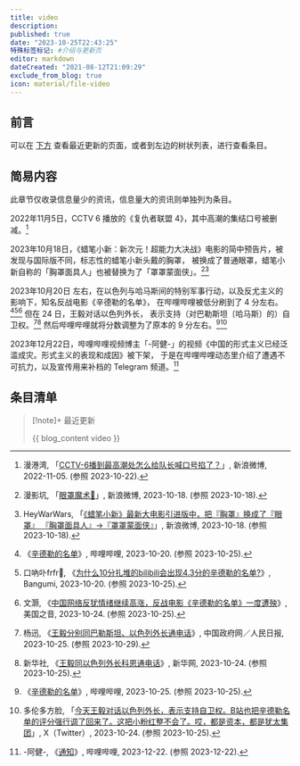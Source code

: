 ```yaml
---
title: video
description:
published: true
date: "2023-10-25T22:43:25"
特殊标签标记: #介绍与更新页
editor: markdown
dateCreated: "2021-08-12T21:09:29"
exclude_from_blog: true
icon: material/file-video
---
```


## 前言

可以在 [下方](#条目清单) 查看最近更新的页面，或者到左边的树状列表，进行查看条目。

## 简易内容

此章节仅收录信息量少的资讯，信息量大的资讯则单独列为条目。

2022年11月5日，CCTV 6 播放的《复仇者联盟 4》，其中高潮的集结口号被删减。[^T8gwv]

[^T8gwv]: 漫港湾, 「[CCTV-6播到最高潮处怎么给队长喊口号掐了？](http://archive.today/2022.11.05-102745/https://weibo.com/5645465545/MdwP80dkV)」, 新浪微博, 2022-11-05. (参照 2023-10-22).

2023年10月18日，《蜡笔小新：新次元！超能力大决战》电影的简中预告片，被发现与国际版不同，标志性的蜡笔小新头戴的胸罩，
被换成了普通眼罩，蜡笔小新自称的「胸罩面具人」也被替换为了「罩罩蒙面侠」。[^VKL8i][^ov5zJ]

[^VKL8i]: 漫影坑, 「[眼罩魔术👀](http://archive.today/2023.10.18-081215/https://weibo.com/5347468522/NooCjqW1V)」, 新浪微博, 2023-10-18. (参照 2023-10-18).

[^ov5zJ]: HeyWarWars, 「[《蜡笔小新》最新大电影引进版中，把『胸罩』换成了『眼罩』 『胸罩面具人』→『罩罩蒙面侠』](http://archive.today/2023.10.18-081224/https://weibo.com/3460516424/NophXFOdU)」, 新浪微博, 2023-10-18. (参照 2023-10-18).

2023年10月20日 左右，在以色列与哈马斯间的特别军事行动，以及反尤主义的影响下，知名反战电影《辛德勒的名单》，
在哔哩哔哩被低分刷到了 4 分左右。[^O91Qk][^88785][^23026] 但在 24 日，王毅对话以色列外长，
表示支持（对巴勒斯坦〔哈马斯〕的）自卫权。[^11461][^33574] 然后哔哩哔哩就将分数调整为了原本的 9 分左右。[^41029][^12914]

[^O91Qk]: 《[辛德勒的名单](http://archive.today/2023.10.20-171906/https://www.bilibili.com/bangumi/media/md28341029)》, 哔哩哔哩, 2023-10-20. (参照 2023-10-25).

[^88785]: 口吶卟frfr🍥, 《[为什么10分扎堆的bilibili会出现4.3分的辛德勒的名单?](https://web.archive.org/web/20231025141812/https://bangumi.tv/group/topic/388785)》, Bangumi, 2023-10-20. (参照 2023-10-25).

[^23026]: 文灏, 《[中国网络反犹情绪继续高涨，反战电影《辛德勒的名单》一度遭殃](https://web.archive.org/web/20231023211716/https://www.voachinese.com/a/china-schindler-s-list-rating-20231023/7323026.html)》, 美国之音, 2023-10-24. (参照 2023-10-25).

[^11461]: 杨迅, 《[王毅分别同巴勒斯坦、以色列外长通电话](https://web.archive.org/web/20231029001146/https://www.gov.cn/yaowen/liebiao/202310/content_6911461.htm)》, 中国政府网／人民日报, 2023-10-25. (参照 2023-10-29).

[^33574]: 新华社, 《[王毅同以色列外长科恩通电话](https://web.archive.org/web/20231023200335/http://www.news.cn/politics/leaders/2023-10/24/c_1129933574.htm)》, 新华网, 2023-10-24. (参照 2023-10-25).

[^41029]: 《[辛德勒的名单](https://web.archive.org/web/20231025141811/https://www.bilibili.com/bangumi/media/md28341029)》, 哔哩哔哩, 2023-10-25. (参照 2023-10-25).

[^12914]: 多伦多方脸, 「[今天王毅对话以色列外长，表示支持自卫权。B站也把辛德勒名单的评分强行调了回来了。这把小粉红整不会了。哎，都是资本，都是犹太集团](https://twitter.com/torontobigface/status/1716611045064912914)」, X（Twitter）, 2023-10-24. (参照 2023-10-25).

2023年12月22日，哔哩哔哩视频博主「-阿健-」的视频《中国的形式主义已经泛滥成灾。形式主义的表现和成因》被下架，
于是在哔哩哔哩动态里介绍了遭遇不可抗力，以及宣传用来补档的 Telegram 频道。[^p5Hsy]

[^p5Hsy]: -阿健-, 《[通知](http://archive.today/2023.12.22-105451/https://t.bilibili.com/877898621057499177)》, 哔哩哔哩, 2023-12-22. (参照 2023-12-22).

## 条目清单

> [!note]+ 最近更新
>
> {{ blog_content video }}
